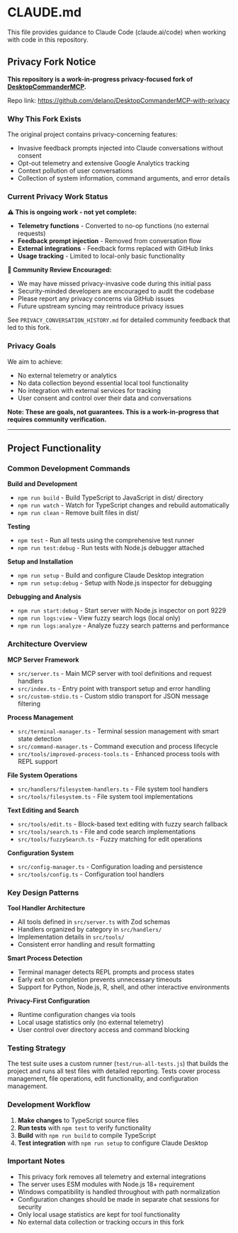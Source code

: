 # CLAUDE.md

This file provides guidance to Claude Code (claude.ai/code) when working with code in this repository.

## Privacy Fork Notice

**This repository is a work-in-progress privacy-focused fork of [DesktopCommanderMCP](https://github.com/wonderwhy-er/DesktopCommanderMCP).**

Repo link: https://github.com/delano/DesktopCommanderMCP-with-privacy

### Why This Fork Exists

The original project contains privacy-concerning features:
- Invasive feedback prompts injected into Claude conversations without consent
- Opt-out telemetry and extensive Google Analytics tracking  
- Context pollution of user conversations
- Collection of system information, command arguments, and error details

### Current Privacy Work Status

**⚠️ This is ongoing work - not yet complete:**
- **Telemetry functions** - Converted to no-op functions (no external requests)
- **Feedback prompt injection** - Removed from conversation flow
- **External integrations** - Feedback forms replaced with GitHub links
- **Usage tracking** - Limited to local-only basic functionality

**🤝 Community Review Encouraged:**
- We may have missed privacy-invasive code during this initial pass
- Security-minded developers are encouraged to audit the codebase
- Please report any privacy concerns via GitHub issues
- Future upstream syncing may reintroduce privacy issues

See `PRIVACY_CONVERSATION_HISTORY.md` for detailed community feedback that led to this fork.

### Privacy Goals

We aim to achieve:
- No external telemetry or analytics
- No data collection beyond essential local tool functionality  
- No integration with external services for tracking
- User consent and control over their data and conversations

**Note: These are goals, not guarantees. This is a work-in-progress that requires community verification.**

---

## Project Functionality

### Common Development Commands

**Build and Development**
- `npm run build` - Build TypeScript to JavaScript in dist/ directory
- `npm run watch` - Watch for TypeScript changes and rebuild automatically
- `npm run clean` - Remove built files in dist/

**Testing**
- `npm test` - Run all tests using the comprehensive test runner
- `npm run test:debug` - Run tests with Node.js debugger attached

**Setup and Installation**
- `npm run setup` - Build and configure Claude Desktop integration
- `npm run setup:debug` - Setup with Node.js inspector for debugging

**Debugging and Analysis**
- `npm run start:debug` - Start server with Node.js inspector on port 9229
- `npm run logs:view` - View fuzzy search logs (local only)
- `npm run logs:analyze` - Analyze fuzzy search patterns and performance

### Architecture Overview

**MCP Server Framework**
- `src/server.ts` - Main MCP server with tool definitions and request handlers
- `src/index.ts` - Entry point with transport setup and error handling
- `src/custom-stdio.ts` - Custom stdio transport for JSON message filtering

**Process Management**
- `src/terminal-manager.ts` - Terminal session management with smart state detection
- `src/command-manager.ts` - Command execution and process lifecycle
- `src/tools/improved-process-tools.ts` - Enhanced process tools with REPL support

**File System Operations**
- `src/handlers/filesystem-handlers.ts` - File system tool handlers
- `src/tools/filesystem.ts` - File system tool implementations

**Text Editing and Search**
- `src/tools/edit.ts` - Block-based text editing with fuzzy search fallback
- `src/tools/search.ts` - File and code search implementations
- `src/tools/fuzzySearch.ts` - Fuzzy matching for edit operations

**Configuration System**
- `src/config-manager.ts` - Configuration loading and persistence
- `src/tools/config.ts` - Configuration tool handlers

### Key Design Patterns

**Tool Handler Architecture**
- All tools defined in `src/server.ts` with Zod schemas
- Handlers organized by category in `src/handlers/`
- Implementation details in `src/tools/`
- Consistent error handling and result formatting

**Smart Process Detection**
- Terminal manager detects REPL prompts and process states
- Early exit on completion prevents unnecessary timeouts
- Support for Python, Node.js, R, shell, and other interactive environments

**Privacy-First Configuration**
- Runtime configuration changes via tools
- Local usage statistics only (no external telemetry)
- User control over directory access and command blocking

### Testing Strategy

The test suite uses a custom runner (`test/run-all-tests.js`) that builds the project and runs all test files with detailed reporting. Tests cover process management, file operations, edit functionality, and configuration management.

### Development Workflow

1. **Make changes** to TypeScript source files
2. **Run tests** with `npm test` to verify functionality
3. **Build** with `npm run build` to compile TypeScript
4. **Test integration** with `npm run setup` to configure Claude Desktop

### Important Notes

- This privacy fork removes all telemetry and external integrations
- The server uses ESM modules with Node.js 18+ requirement
- Windows compatibility is handled throughout with path normalization
- Configuration changes should be made in separate chat sessions for security
- Only local usage statistics are kept for tool functionality
- No external data collection or tracking occurs in this fork
